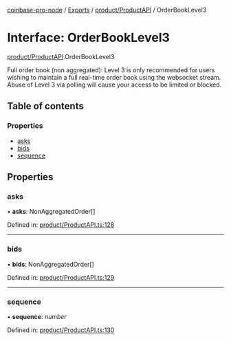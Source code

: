 [coinbase-pro-node](../README.md) / [Exports](../modules.md) / [product/ProductAPI](../modules/product_productapi.md) / OrderBookLevel3

# Interface: OrderBookLevel3

[product/ProductAPI](../modules/product_productapi.md).OrderBookLevel3

Full order book (non aggregated): Level 3 is only recommended for users wishing to maintain a full real-time order
book using the websocket stream. Abuse of Level 3 via polling will cause your access to be limited or blocked.

## Table of contents

### Properties

- [asks](product_productapi.orderbooklevel3.md#asks)
- [bids](product_productapi.orderbooklevel3.md#bids)
- [sequence](product_productapi.orderbooklevel3.md#sequence)

## Properties

### asks

• **asks**: NonAggregatedOrder[]

Defined in: [product/ProductAPI.ts:128](https://github.com/bennycode/coinbase-pro-node/blob/760c258/src/product/ProductAPI.ts#L128)

___

### bids

• **bids**: NonAggregatedOrder[]

Defined in: [product/ProductAPI.ts:129](https://github.com/bennycode/coinbase-pro-node/blob/760c258/src/product/ProductAPI.ts#L129)

___

### sequence

• **sequence**: *number*

Defined in: [product/ProductAPI.ts:130](https://github.com/bennycode/coinbase-pro-node/blob/760c258/src/product/ProductAPI.ts#L130)
